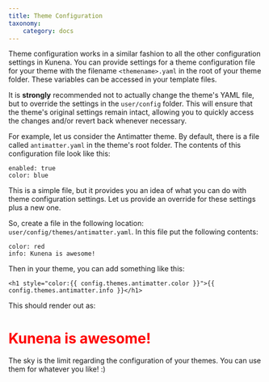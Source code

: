 ```yaml
---
title: Theme Configuration
taxonomy:
    category: docs
---
```


Theme configuration works in a similar fashion to all the other configuration settings in Kunena. You can provide settings for a theme configuration file for your theme with the filename `<themename>.yaml` in the root of your theme folder. These variables can be accessed in your template files.

It is **strongly** recommended not to actually change the theme's YAML file, but to override the settings in the `user/config` folder. This will ensure that the theme's original settings remain intact, allowing you to quickly access the changes and/or revert back whenever necessary.

For example, let us consider the Antimatter theme.  By default, there is a file called `antimatter.yaml` in the theme's root folder. The contents of this configuration file look like this:

```
enabled: true
color: blue
```

This is a simple file, but it provides you an idea of what you can do with theme configuration settings. Let us provide an override for these settings plus a new one.

So, create a file in the following location: `user/config/themes/antimatter.yaml`.  In this file put the following contents:

```
color: red
info: Kunena is awesome!
```

Then in your theme, you can add something like this:

```
<h1 style="color:{{ config.themes.antimatter.color }}">{{ config.themes.antimatter.info }}</h1>
```

This should render out as:

<h1 style="color:red">Kunena is awesome!</h1>

The sky is the limit regarding the configuration of your themes.  You can use them for whatever you like! :)
